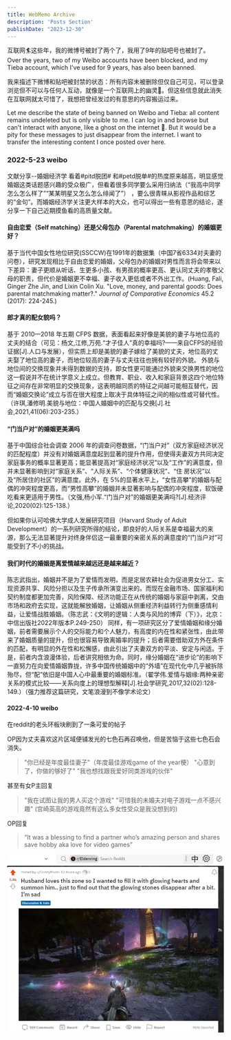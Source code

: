 ```yaml
---
title: WebMemo Archive
description: 'Posts Section'
publishDate: "2023-12-30"
---
```




互联网:surfer:这些年，我的微博号被封了两个了，我用了9年的贴吧号也被封了。
Over the years, two of my Weibo accounts have been blocked, and my Tieba account, which I've used for 9 years, has also been banned.

我来描述下微博和贴吧被封禁的状态：所有内容未被删除但仅自己可见，可以登录浏览但不可以与任何人互动，就像是一个互联网上的幽灵:ghost:。但这些信息就此消失在互联网就太可惜了，我想把曾经发过的有意思的内容搬运过来。

Let me describe the state of being banned on Weibo and Tieba: all content remains undeleted but is only visible to me. I can log in and browse but can't interact with anyone, like a ghost on the internet 👻. But it would be a pity for these messages to just disappear from the internet. I want to transfer the interesting content I once posted over here.

### 2022-5-23  weibo

文献分享--婚姻经济学
看着#pitd脱团# 和#petd脱单#的热度原来越高，明显感觉婚姻这类话题感兴趣的受众极广，但看着很多同学要么采用归纳法（“我高中同学怎么怎么样了”“某某明星又怎么怎么绯闻了”）   ，要么很青睐从影视作品和综艺的“金句”。而婚姻经济学关注更大样本的大众，也可以得出一些有意思的结论，遂分享一下自己近期摸鱼看的高质量文献。

#### 自由恋爱（Self matching）还是父母包办（Parental matchmaking）的婚姻更好？
基于当代中国女性地位研究(SSCCW)在1991年的数据集（中国7省6334对夫妻的问卷），研究发现相比于自由恋爱的婚姻，父母包办的婚姻对男性而言将会带来以下差异：妻子更顺从听话、生更多小孩、有男孩的概率更高、更认同丈夫的孝敬父母的职责，但代价是婚姻更不幸福、妻子收入更低或者不外出工作。(Huang, Fali, Ginger Zhe Jin, and Lixin Colin Xu. "Love, money, and parental goods: Does parental matchmaking matter?." *Journal of Comparative Economics* 45.2 (2017): 224-245.)

#### 郎才真的配女貌吗？
基于 2010—2018 年五期 CFPS 数据，表面看起来好像是美貌的妻子与地位高的丈夫的结合（可见：杨文,江修,万苑.“才子佳人”真的幸福吗?——来自CFPS的经验证据[J].人口与发展），但实质上却是美貌的妻子嫁给了美貌的丈夫，地位高的丈夫娶了地位高的妻子，而地位较高的妻子与丈夫往往也拥有较好的外貌。 外貌与地位间的交换现象并未得到数据的支持，即女性更可能通过外貌来交换男性的地位这一假说并不在统计学意义上成立。但教育、职业、收入和家庭背景这四个地位特征之间存在非常明显的交换现象，这表明越同质的特征之间越可能相互替代，因而“婚姻交换论”成立与否在很大程度上取决于具体特征之间的相似性或可替代性。（许琪,潘修明.美貌与地位：中国人婚姻中的匹配与交换[J].社会,2021,41(06):203-235.）

#### “门当户对”的婚姻更美满吗
基于中国综合社会调查 2006 年的调查问卷数据，“门当户对”（双方家庭经济状况的匹配程度）并没有对婚姻满意度起到显著的提升作用，但使得夫妻双方共同决定家庭事务的概率显著更高；能显著提高对“家庭经济状况”以及“工作”的满意度，但并未显著影响到对“家庭关系”、“人际关系”、“个体健康状况”、“住 房状况”以及“所居住的社区”的满意度。此外，在 5%的显著水平上，“女性高攀”的婚姻与配偶的冲突程度更高，而“男性高攀”的婚姻并未显著影响与配偶的冲突程度，软饭硬吃看来更适用于男性。（文强,杨小军.“门当户对”的婚姻更美满吗?[J].经济评论,2020(02):125-138.）
	
但如果你认可哈佛大学成人发展研究项目（Harvard Study of Adult Development）的一系列研究所得的结论，即良好的人际关系是幸福最大的来源，那么无法显著提升对终身伴侣这一最重要的亲密关系的满意度的“门当户对”可能受到了不小的挑战。

#### 我们时代的婚姻是离爱情越来越远还是越来越近？
陈志武指出，婚姻并不是为了爱情而发明，而是定居农耕社会为促进男女分工、实现资源共享、风险分担以及生子传承所演变出来的。而现在金融市场、国家福利和契约制度都更加完善，风险保障、经济功能正在从传统的婚姻与家庭中剥离，交由市场和政府去实现，这就能解放婚姻，让婚姻从侧重经济利益转行为侧重感情利益，让爱情战胜婚姻。（陈志武：《文明的逻辑：人类与风险的博弈（下）》，北京：中信出版社2022年版本P.249-250）
同样，有一项研究区分了爱情婚姻和缘分婚姻，前者需要展示个人的交际能力和个人魅力，有高度的内在性和紧张性，由此带来了婚姻质量的提升，但也很容易导致离婚率的提升；后者需要借助双方外在条件的匹配，有明显的外在性和松懈感，由此引出了夫妻双方的平淡、安定与闲适。于是，前者内含浪漫体验，后者讲究相依为命。同时，缘分婚姻在“进步论”的影响下一直努力在向爱情婚姻靠拢，许多中国传统婚姻中的“外墙”在现代化中几乎被拆除殆尽，但“配”依旧是中国人心中最重要的婚姻标准。（翟学伟.爱情与姻缘:两种亲密关系的模式比较——关系向度上的理想型解释[J].社会学研究,2017,32(02):128-149.）（强力推荐这篇研究，文笔浪漫到不像学术论文）

#### 2022-4-10  weibo

在reddit的老头环板块刷到了一条可爱的帖子

OP因为丈夫喜欢这片区域便铺发光的七色石再召唤他，但是苦恼于这些七色石会消失。

> "你已经是年度最佳妻子"（年度最佳游戏game of the year梗）
> "心意到了，你做的够好了"
> "我也想找跟我爱好同类游戏的伙伴"

甚至有女P主回复

> "我在试图让我的男人买这个游戏"
> "可惜我的未婚夫对电子游戏一点不感兴趣"
> (宫崎英高的游戏竟然有这么多女性受众是我没想到的)

OP回复

> “It was a blessing to find a partner who’s amazing person and shares save hobby aka love for video games”

![13434234](./assets/13434234.jpg)

